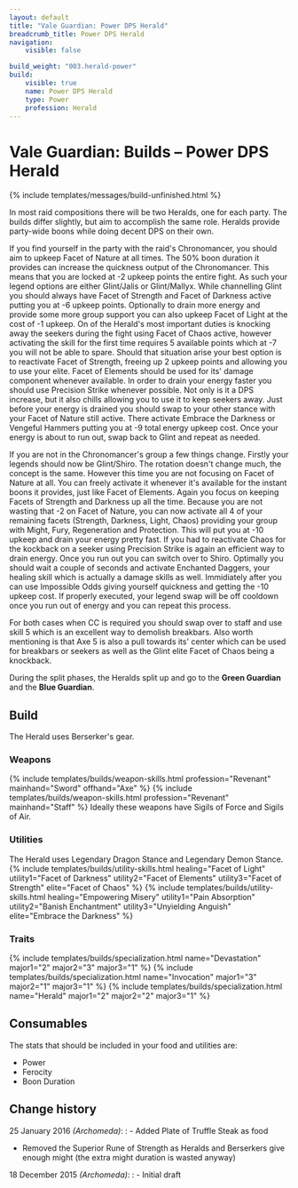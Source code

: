 ```yaml
---
layout: default
title: "Vale Guardian: Power DPS Herald"
breadcrumb_title: Power DPS Herald
navigation:
    visible: false

build_weight: "003.herald-power"
build:
    visible: true
    name: Power DPS Herald
    type: Power
    profession: Herald
---
```


# Vale Guardian: Builds &ndash; Power DPS Herald
{% include templates/messages/build-unfinished.html %}

In most raid compositions there will be two Heralds, one for each party. The builds differ slightly, but aim to accomplish the same role. Heralds provide party-wide boons while doing decent DPS on their own.

If you find yourself in the party with the raid's Chronomancer, you should aim to upkeep Facet of Nature at all times. The 50% boon duration it provides can increase the quickness output of the Chronomancer. This means that you are locked at -2 upkeep points the entire fight. As such your legend options are either Glint/Jalis or Glint/Mallyx.
While channelling Glint you should always have Facet of Strength and Facet of Darkness active putting you at -6 upkeep points. Optionally to drain more energy and provide some more group support you can also upkeep Facet of Light at the cost of -1 upkeep. On of the Herald's most important duties is knocking away the seekers during the fight using Facet of Chaos active, however activating the skill for the first time requires 5 available points which at -7 you will not be able to spare. Should that situation arise your best option is to reactivate Facet of Strength, freeing up 2 upkeep points and allowing you to use your elite. Facet of Elements should be used for its' damage component whenever available. In order to drain your energy faster you should use Precision Strike whenever possible. Not only is it a DPS increase, but it also chills allowing you to use it to keep seekers away. Just before your energy is drained you should swap to your other stance with your Facet of Nature still active. There activate Embrace the Darkness or Vengeful Hammers putting you at -9 total energy upkeep cost. Once your energy is about to run out, swap back to Glint and repeat as needed.

If you are not in the Chronomancer's group a few things change. Firstly your legends should now be Glint/Shiro. The rotation doesn't change much, the concept is the same. However this time you are not focusing on Facet of Nature at all. You can freely activate it whenever it's available for the instant boons it provides, just like Facet of Elements. Again you focus on keeping Facets of Strength and Darkness up all the time. Because you are not wasting that -2 on Facet of Nature, you can now activate all 4 of your remaining facets (Strength, Darkness, Light, Chaos) providing your group with Might, Fury, Regeneration and Protection. This will put you at -10 upkeep and drain your energy pretty fast. If you had to reactivate Chaos for the kockback on a seeker using Precision Strike is again an efficient way to drain energy. Once you run out you can switch over to Shiro. Optimally you should wait a couple of seconds and activate Enchanted Daggers, your healing skill which is actually a damage skills as well. Immidiately after you can use Impossible Odds giving yourself quickness and getting the -10 upkeep cost. If properly executed, your legend swap will be off cooldown once you run out of energy and you can repeat this process.

For both cases when CC is required you should swap over to staff and use skill 5 which is an excellent way to demolish breakbars. Also worth mentioning is that Axe 5 is also a pull towards its' center which can be used for breakbars or seekers as well as the Glint elite Facet of Chaos being a knockback.

During the split phases, the Heralds split up and go to the **Green Guardian** and the **Blue Guardian**.

## Build
The Herald uses Berserker's gear.

### Weapons
{% include templates/builds/weapon-skills.html profession="Revenant" mainhand="Sword" offhand="Axe" %}
{% include templates/builds/weapon-skills.html profession="Revenant" mainhand="Staff" %}
Ideally these weapons have Sigils of Force and Sigils of Air.

### Utilities
The Herald uses Legendary Dragon Stance and Legendary Demon Stance.
{% include templates/builds/utility-skills.html healing="Facet of Light" utility1="Facet of Darkness" utility2="Facet of Elements" utility3="Facet of Strength" elite="Facet of Chaos" %}
{% include templates/builds/utility-skills.html healing="Empowering Misery" utility1="Pain Absorption" utility2="Banish Enchantment" utility3="Unyielding Anguish" elite="Embrace the Darkness" %}

### Traits
{% include templates/builds/specialization.html name="Devastation" major1="2" major2="3" major3="1" %}
{% include templates/builds/specialization.html name="Invocation" major1="3" major2="1" major3="1" %}
{% include templates/builds/specialization.html name="Herald" major1="2" major2="2" major3="1" %}

## Consumables
The stats that should be included in your food and utilities are:

- Power
- Ferocity
- Boon Duration

## Change history
25 January 2016 *(Archomeda)*:
: - Added Plate of Truffle Steak as food
- Removed the Superior Rune of Strength as Heralds and Berserkers give enough might (the extra might duration is wasted anyway)

18 December 2015 *(Archomeda)*:
: - Initial draft
